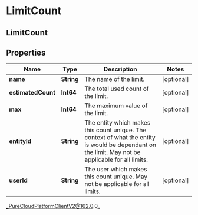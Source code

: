 # LimitCount

## LimitCount

## Properties

|Name | Type | Description | Notes|
|------------ | ------------- | ------------- | -------------|
| **name** | **String** | The name of the limit. | [optional] |
| **estimatedCount** | **Int64** | The total used count of the limit. | [optional] |
| **max** | **Int64** | The maximum value of the limit. | [optional] |
| **entityId** | **String** | The entity which makes this count unique. The context of what the entity is would be dependant on the limit. May not be applicable for all limits. | [optional] |
| **userId** | **String** | The user which makes this count unique. May not be applicable for all limits. | [optional] |



_PureCloudPlatformClientV2@162.0.0_
